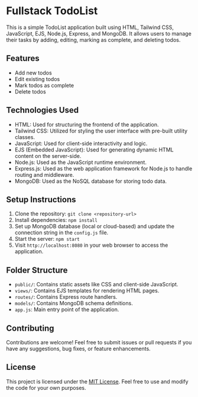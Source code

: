 # Fullstack TodoList

This is a simple TodoList application built using HTML, Tailwind CSS, JavaScript, EJS, Node.js, Express, and MongoDB. It allows users to manage their tasks by adding, editing, marking as complete, and deleting todos.

## Features

- Add new todos
- Edit existing todos
- Mark todos as complete
- Delete todos

## Technologies Used

- HTML: Used for structuring the frontend of the application.
- Tailwind CSS: Utilized for styling the user interface with pre-built utility classes.
- JavaScript: Used for client-side interactivity and logic.
- EJS (Embedded JavaScript): Used for generating dynamic HTML content on the server-side.
- Node.js: Used as the JavaScript runtime environment.
- Express.js: Used as the web application framework for Node.js to handle routing and middleware.
- MongoDB: Used as the NoSQL database for storing todo data.

## Setup Instructions

1. Clone the repository: `git clone <repository-url>`
2. Install dependencies: `npm install`
3. Set up MongoDB database (local or cloud-based) and update the connection string in the `config.js` file.
4. Start the server: `npm start`
5. Visit `http://localhost:8080` in your web browser to access the application.

## Folder Structure

- `public/`: Contains static assets like CSS and client-side JavaScript.
- `views/`: Contains EJS templates for rendering HTML pages.
- `routes/`: Contains Express route handlers.
- `models/`: Contains MongoDB schema definitions.
- `app.js`: Main entry point of the application.

## Contributing

Contributions are welcome! Feel free to submit issues or pull requests if you have any suggestions, bug fixes, or feature enhancements.

## License

This project is licensed under the [MIT License](LICENSE). Feel free to use and modify the code for your own purposes.
